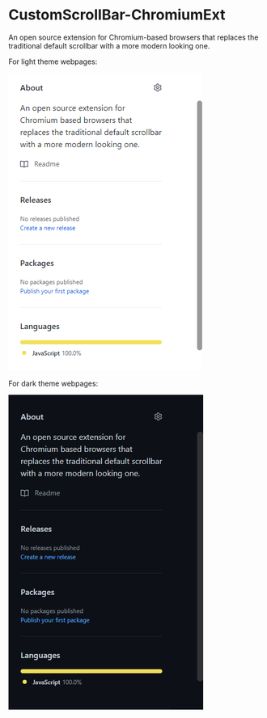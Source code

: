 # CustomScrollBar-ChromiumExt
An open source extension for Chromium-based browsers that replaces the traditional default scrollbar with a more modern looking one.

For light theme webpages:

![Light theme](screenshots/light-theme.png)

For dark theme webpages:

![Dark theme](screenshots/dark-theme.png)
